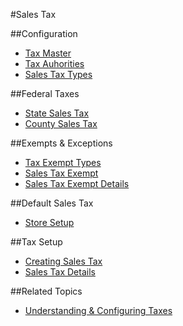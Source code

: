 #Sales Tax

##Configuration

* [Tax Master](tax-master)
* [Tax Auhorities](tax-authorities)
* [Sales Tax Types](sales-tax-types)

##Federal Taxes
* [State Sales Tax](state-sales-tax)
* [County Sales Tax](county-sales-tax)

##Exempts & Exceptions
* [Tax Exempt Types](tax-exempt-types)
* [Sales Tax Exempt](sales-tax-exempt)
* [Sales Tax Exempt Details](sales-tax-exempt-details)

##Default Sales Tax
* [Store Setup](store-setup)

##Tax Setup
* [Creating Sales Tax](creating-sales-tax)
* [Sales Tax Details](sales-tax-details)

##Related Topics
* [Understanding & Configuring Taxes](../understanding-and-configuring-taxes.md)